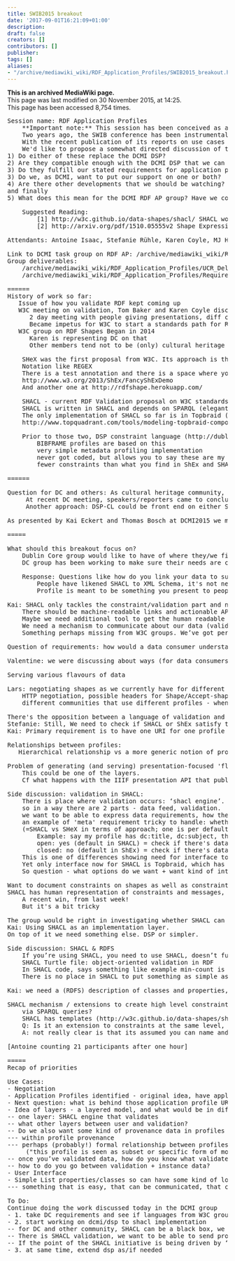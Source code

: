 ```yaml
---
title: SWIB2015 breakout
date: '2017-09-01T16:21:09+01:00'
description: 
draft: false
creators: []
contributors: []
publisher: 
tags: []
aliases:
- "/archive/mediawiki_wiki/RDF_Application_Profiles/SWIB2015_breakout.html"
---
```


 **This is an archived MediaWiki page.**  
This page was last modified on 30 November 2015, at 14:25.  
This page has been accessed 8,754 times.

<pre>
Session name: RDF Application Profiles 
    **Important note:** This session has been conceived as a face-to-face meeting of a pre-existing task force. But **everyone at SWIB is welcome to discuss with us!**
    Two years ago, the SWIB conference has been instrumental in creating the "RDF Application Profiles" Task Group (/archive/mediawiki_wiki/RDF_Application_Profiles).
    With the recent publication of its reports on use cases and requirements, the task group has completed an important milestone of its charter. We suggest to regroup and think of most important options we may want to continue working on.
    We'd like to propose a somewhat directed discussion of the related W3C work, both SHACL and ShEx, with the goal of discussing: 
1) Do either of these replace the DCMI DSP? 
2) Are they compatible enough with the DCMI DSP that we can make connections? 
3) Do they fulfill our stated requirements for application profile functionality? 
3) Do we, as DCMI, want to put our support on one or both? 
4) Are there other developments that we should be watching? 
and finally 
5) What does this mean for the DCMI RDF AP group? Have we completed our task, or do we see more that we should do given our discussion? 
    
    Suggested Reading:
        [1] http://w3c.github.io/data-shapes/shacl/ SHACL working draft
        [2] http://arxiv.org/pdf/1510.05555v2 Shape Expressions Schemas

Attendants: Antoine Isaac, Stefanie Rühle, Karen Coyle, MJ Han, Lars G. Svensson, Valentine Charles, Kai Eckert, Marc-Antoine Nüssli, Tom Baker, Simeon Waerner,Enno Meijers, Christina Harlow, Jana Hentschke

Link to DCMI task group on RDF AP: /archive/mediawiki_wiki/RDF_Application_Profiles
Group deliverables: 
    /archive/mediawiki_wiki/RDF_Application_Profiles/UCR_Deliverable
    /archive/mediawiki_wiki/RDF_Application_Profiles/Requirements

======
History of work so far:
   Issue of how you validate RDF kept coming up
   W3C meeting on validation, Tom Baker and Karen Coyle discussed concept of DC Application Profile
      2 day meeting with people giving presentations, diff communities, environments
      Became impetus for W3C to start a standards path for RDF validation
   W3C group on RDF Shapes Began in 2014
      Karen is representing DC on that
      Other members tend not to be (only) cultural heritage
    
    SHeX was the first proposal from W3C. Its approach is that it validates a graph. ShEx is a W3C member submission and not on the standards path. 
    Notation like REGEX 
    There is a test annotation and there is a space where you can play with SHeX
    http://www.w3.org/2013/ShEx/FancyShExDemo
    And another one at http://rdfshape.herokuapp.com/
    
    SHACL - current RDF Validation proposal on W3C standards path 
    SHACL is written in SHACL and depends on SPARQL (elegant at the back end but ugly for the end user and rigorous in the application). and offers extension points
    The only implementation of SHACL so far is in Topbraid (proprietary )
    http://www.topquadrant.com/tools/modeling-topbraid-composer-standard-edition/
    
    Prior to those two, DSP constraint language (http://dublincore.org/documents/dc-dsp/), specification developed within DCMI but which has never been formalised as a machine readable language. 
        BIBFRAME profiles are based on this
        very simple metadata profiling implementation
        never got coded, but allows you to say these are my properties, constraints on properties, what metadata looks like
        fewer constraints than what you find in ShEx and SHACL
    
======

Question for DC and others: As cultural heritage community, should we throw weight to either of these, whether either will be useful
     At recent DC meeting, speakers/reporters came to conclusion it doesn’t make sense to have just 1 validation language. Having multiple for different use cases and that’s fine
     Another approach: DSP-CL could be front end on either SHACL and ShEx, presenting users a simplified view
    
As presented by Kai Eckert and Thomas Bosch at DCMI2015 we might not have to choose one language: http://dcevents.dublincore.org/IntConf/index/pages/view/abstracts-15#Bosch

=====

What should this breakout focus on?
    Dublin Core group would like to have of where they/we fit in - vote for one of existing options, develop something else
    DC group has been working to make sure their needs are covered

    Response: Questions like how do you link your data to such a profile - whichever language/method used - are open. Does this affect interoperability in choosing one language? 
        People have likened SHACL to XML Schema, it's not necessarily with same documentation/direction you’d have in an application profile - at least, as envisioned by DC. 
        Profile is meant to be something you present to people and it include the human explanation of that. SHACL is predominately code. There can be comments on shapes, but it doesn’t have same spirit of application profile. So idea of application profile front end, then data passed to something like SHACL engine to have heavy duty validation take place.

Kai: SHACL only tackles the constraint/validation part and not the broader context we are also interested in.
    There should be machine-readable links and actionable AP 
    Maybe we need additional tool to get the human readable version of a machine readable AP
    We need a mechanism to communicate about our data (validation errors but also other type of requirements) 
    Something perhaps missing from W3C groups. We’ve got perspective of communication here - balance data validation and telling people this is how our data works.
    
Question of requirements: how would a data consumer understand profiles? do we need to roll back to review this again, have this question inform going forward?

Valentine: we were discussing about ways (for data consumers) to discover the 'shape' of a specific dataset

Serving various flavours of data

Lars: negotiating shapes as we currently have for different serialisation
    HTTP negotiation, possible headers for Shape/Accept-shape
    different communities that use different profiles - when client says they want this resource, header negotiation can say ‘do you want bibframe, ld4l, etc’ which is orthogonal to ‘do you want rdf/xml, ntriples, etc’
    
There's the opposition between a language of validation and a language of 'this is how i want my data to look', more part of a social rather than a technical contract. 
Stefanie: Still, We need to check if SHACL or ShEx satisfy the validation requirements the group has put together (we have many)
Kai: Primary requirement is to have one URI for one profile and then it could include layers such as a validation layer handled by SHACL. 

Relationships between profiles:
   Hierarchical relationship vs a more generic notion of provenance

Problem of generating (and serving) presentation-focused 'flavours' of data:
    This could be one of the layers.
    Cf what happens with the IIIF presentation API that publishes some of the metadata for objects, for presentation presences

Side discussion: validation in SHACL:
    There is place where validation occurs: ‘shacl engine’. You feed data into that.
    so in a way there are 2 parts - data feed, validation.
    we want to be able to express data requirements, how the data gets validated.
    an example of 'meta' requirement tricky to handle: whether to validate open or closed
    (=SHACL vs SHeX in terms of approach; one is per default open, the other per default closed). 
        Example: say my profile has dc:title, dc:subject, then graph has dc:title, dc:subject, dc:creator, is this valid?
        open: yes (default in SHACL) = check if there's data that fits my profile + ignores rest
        closed: no (default in ShEx) = check if there's data that fits my profile + nothing else allowed
    This is one of differences showing need for interface to help users navigate such issues
    Yet only interface now for SHACL is Topbraid, which has form to fill out. 
    So question - what options do we want + want kind of interface do we need to have?

Want to document constraints on shapes as well as constraints on individual properties
SHACL has human representation of constraints and messages, as well as some metadata on shapes
    A recent win, from last week!
    But it's a bit tricky

The group would be right in investigating whether SHACL can be really leveraged to meet the community requirements in a workable way.
Kai: Using SHACL as an implementation layer.
On top of it we need something else. DSP or simpler.

Side discussion: SHACL &amp; RDFS
    If you’re using SHACL, you need to use SHACL, doesn’t fully comply with the semantics RDFS
    SHACL Turtle file: object-oriented validation in RDF
    In SHACL code, says something like example min-count is a property
    There is no place in SHACL to put something as simple as dc:title, because it all has to be done in SHACL

Kai: we need a (RDFS) description of classes and properties, and next to it expression of constraints (simpler than SHACL)

SHACL mechanism / extensions to create high level constraints?
    via SPARQL queries? 
    SHACL has templates (http://w3c.github.io/data-shapes/shacl/#template-constraints) - way to create new kind of constraint
    Q: Is it an extension to constraints at the same level, or to create higher-level of the constraints in the basic SHACL?
    A: not really clear is that its assumed you can name and share these, but karen doesn’t see mechanism in there.

[Antoine counting 21 participants after one hour]

=====
Recap of priorities

Use Cases:
- Negotiation
- Application Profiles identified - original idea, have application profile (bibframe, etc.), explains vocabs used, constraints, etc; but also need URI to identify, place to get resources - this is good use case for negotiation. 
- Next question: what is behind those application profile URIs? This could be the thing that you validate on (function is what kind of data you would exchange would drive what kind of validation document/language used at that URI)
- Idea of layers - a layered model, and what would be in different layers
-- one layer: SHACL engine that validates
-- what other layers between user and validation?
-- Do we also want some kind of provenance data in profiles to lead back to profiles that were made into/use to make other profiles
--- within profile provenance
--- perhaps (probably!) formal relationship between profiles or between profiles and vocabularies 
     ("this profile is seen as subset or specific form of more general vocabulary, and have those links available").
-- once you’ve validated data, how do you know what validated it? 
-- how to do you go between validation + instance data?
- User Interface
- Simple List properties/classes so can have some kind of local view of ontology, constraints 
--- something that is easy, that can be communicated, that can write on restraints that go beyond rdfs - and this is doable

To Do:
Continue doing the work discussed today in the DCMI group 
- 1. take DC requirements and see if languages from W3C group (SHACL and maybe also ShEx) can cover them
- 2. start working on dcmi/dsp to shacl implementation
-- for DC and other community, SHACL can be a black box, we don’t intend to interact directly with its internals
-- There is SHACL validation, we want to be able to send profiles against it and receive results
-- If the point of the SHACL initiative is being driven by ‘hard core SPARQL types’, we can translate everything into SPARQL. 
- 3. at same time, extend dsp as/if needed
</pre>
